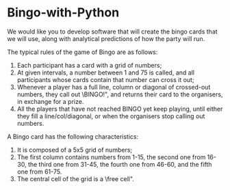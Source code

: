 # Bingo-with-Python
We would like you to develop software that will create the bingo cards that we will use, along with analytical predictions of how the party will run.

The typical rules of the game of Bingo are as follows:

1. Each participant has a card with a grid of numbers;
2. At given intervals, a number between 1 and 75 is called, and all participants whose cards contain that number can cross it out;
3. Whenever a player has a full line, column or diagonal of crossed-out numbers, they call out \BINGO!", and returns their card to the organisers, in exchange for a prize.
4. All the players that have not reached BINGO yet keep playing, until either they fill a line/col/diagonal, or when the organisers stop calling out numbers.

A Bingo card has the following characteristics:

1. It is composed of a 5x5 grid of numbers;
2. The first column contains numbers from 1-15, the second one from 16-30, the third one from 31-45, the fourth one from 46-60, and the fifth one from 61-75.
3. The central cell of the grid is a \free cell".
